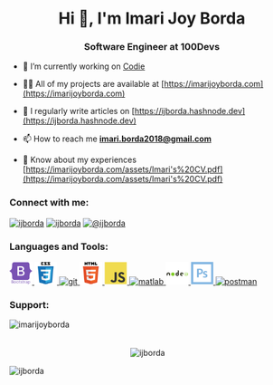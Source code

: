 <h1 align="center">Hi 👋, I'm Imari Joy Borda</h1>
<h3 align="center">Software Engineer at 100Devs</h3>

- 🔭 I’m currently working on [Codie](https://imarijoyborda.com/codewars-api/)

- 👨‍💻 All of my projects are available at [https://imarijoyborda.com](https://imarijoyborda.com)

- 📝 I regularly write articles on [https://ijborda.hashnode.dev](https://ijborda.hashnode.dev)

- 📫 How to reach me **imari.borda2018@gmail.com**

- 📄 Know about my experiences [https://imarijoyborda.com/assets/Imari's%20CV.pdf](https://imarijoyborda.com/assets/Imari's%20CV.pdf)

<h3 align="left">Connect with me:</h3>
<p align="left">
<a href="https://twitter.com/ijborda" target="blank"><img align="center" src="https://raw.githubusercontent.com/rahuldkjain/github-profile-readme-generator/master/src/images/icons/Social/twitter.svg" alt="ijborda" height="30" width="40" /></a>
<a href="https://linkedin.com/in/ijborda" target="blank"><img align="center" src="https://raw.githubusercontent.com/rahuldkjain/github-profile-readme-generator/master/src/images/icons/Social/linked-in-alt.svg" alt="ijborda" height="30" width="40" /></a>
<a href="https://hashnode.com/@ijborda" target="blank"><img align="center" src="https://raw.githubusercontent.com/rahuldkjain/github-profile-readme-generator/master/src/images/icons/Social/hashnode.svg" alt="@ijborda" height="30" width="40" /></a>
</p>

<h3 align="left">Languages and Tools:</h3>
<p align="left"> <a href="https://getbootstrap.com" target="_blank" rel="noreferrer"> <img src="https://raw.githubusercontent.com/devicons/devicon/master/icons/bootstrap/bootstrap-plain-wordmark.svg" alt="bootstrap" width="40" height="40"/> </a> <a href="https://www.w3schools.com/css/" target="_blank" rel="noreferrer"> <img src="https://raw.githubusercontent.com/devicons/devicon/master/icons/css3/css3-original-wordmark.svg" alt="css3" width="40" height="40"/> </a> <a href="https://git-scm.com/" target="_blank" rel="noreferrer"> <img src="https://www.vectorlogo.zone/logos/git-scm/git-scm-icon.svg" alt="git" width="40" height="40"/> </a> <a href="https://www.w3.org/html/" target="_blank" rel="noreferrer"> <img src="https://raw.githubusercontent.com/devicons/devicon/master/icons/html5/html5-original-wordmark.svg" alt="html5" width="40" height="40"/> </a> <a href="https://developer.mozilla.org/en-US/docs/Web/JavaScript" target="_blank" rel="noreferrer"> <img src="https://raw.githubusercontent.com/devicons/devicon/master/icons/javascript/javascript-original.svg" alt="javascript" width="40" height="40"/> </a> <a href="https://www.mathworks.com/" target="_blank" rel="noreferrer"> <img src="https://upload.wikimedia.org/wikipedia/commons/2/21/Matlab_Logo.png" alt="matlab" width="40" height="40"/> </a> <a href="https://nodejs.org" target="_blank" rel="noreferrer"> <img src="https://raw.githubusercontent.com/devicons/devicon/master/icons/nodejs/nodejs-original-wordmark.svg" alt="nodejs" width="40" height="40"/> </a> <a href="https://www.photoshop.com/en" target="_blank" rel="noreferrer"> <img src="https://raw.githubusercontent.com/devicons/devicon/master/icons/photoshop/photoshop-line.svg" alt="photoshop" width="40" height="40"/> </a> <a href="https://postman.com" target="_blank" rel="noreferrer"> <img src="https://www.vectorlogo.zone/logos/getpostman/getpostman-icon.svg" alt="postman" width="40" height="40"/> </a> </p>

<h3 align="left">Support:</h3>
<p><a href="https://ko-fi.com/imarijoyborda"> <img align="left" src="https://cdn.ko-fi.com/cdn/kofi3.png?v=3" height="50" width="210" alt="imarijoyborda" /></a></p><br><br>

<p>&nbsp;<img align="center" src="https://github-readme-stats.vercel.app/api?username=ijborda&show_icons=true&locale=en" alt="ijborda" /></p>

<p><img align="center" src="https://github-readme-streak-stats.herokuapp.com/?user=ijborda&" alt="ijborda" /></p>

